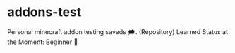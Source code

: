 # addons-test
Personal minecraft addon testing saveds 🗯.  (Repository) Learned Status at the Moment:  Beginner 🤖
